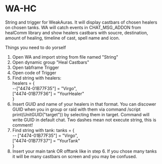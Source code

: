 # WA-HC
String and trigger for WeakAuras.
It will display castbars of chosen healers on chosen tanks.
WA will catch events in CHAT_MSG_ADDON from healComm library and show healers castbars with soucre, destination, amount of healing, timeline of cast, spell name and icon.

Things you need to do yorself
1. Open WA and import string from file named "String"
2. Open dynamic group "Heal Castbars"
3. Open tabframe Trigger
4. Open code of Trigger
5. Find string with healers:
    <div>healers = {</div>
        <div>--["4474-01B77F35"] = "Virgo",</div>
        <div>["4474-01B77F36"] = "YourHealer"</div>
    }
6. Insert GUID and name of your healers in that format. 
You can discower GUID when you in group or raid with them via command /script print(UnitGUID("target")) by selecting them in target. 
Command will write  GUID in default chat.
Two dashes mean not execute string, this is comment!
7. Find string with tank:
    tanks = {</div>
        <div>-- ["4474-01B77F35"] = "Virgo",</div>
        <div>["4474-01B77F37"] = "YourTank"</div>
    } 
 8. Insert your main tank OR offtank like in step 6. 
 If you chose many tanks it will be many castbars on screen and you may be confused.
